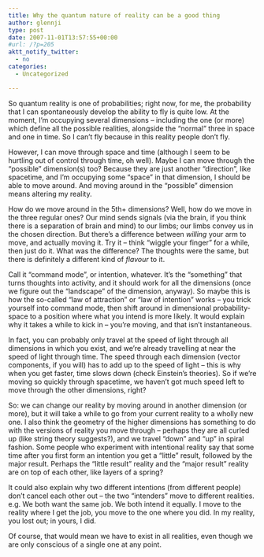 ```yaml
---
title: Why the quantum nature of reality can be a good thing
author: glennji
type: post
date: 2007-11-01T13:57:55+00:00
#url: /?p=205
aktt_notify_twitter:
  - no
categories:
  - Uncategorized

---
```

So quantum reality is one of probabilities; right now, for me, the probability that I can spontaneously develop the ability to fly is quite low. At the moment, I&#8217;m occupying several dimensions &#8211; including the one (or more) which define all the possible realities, alongside the &#8220;normal&#8221; three in space and one in time. So I can&#8217;t fly because in this reality people don&#8217;t fly.
  
However, I can move through space and time (although I seem to be hurtling out of control through time, oh well). Maybe I can move through the &#8220;possible&#8221; dimension(s) too? Because they are just another &#8220;direction&#8221;, like spacetime, and I&#8217;m occupying some &#8220;space&#8221; in that dimension, I should be able to move around. And moving around in the &#8220;possible&#8221; dimension means altering my reality.
  
How do we move around in the 5th+ dimensions? Well, how do we move in the three regular ones? Our mind sends signals (via the brain, if you think there is a separation of brain and mind) to our limbs; our limbs convey us in the chosen direction. But there&#8217;s a difference between <span style="font-style: italic;">willing</span> your arm to move, and actually moving it. Try it &#8211; think &#8220;wiggle your finger&#8221; for a while, then just do it. What was the difference? The thoughts were the same, but there is definitely a different kind of <span style="font-style: italic;">flavour</span> to it.
  
Call it &#8220;command mode&#8221;, or intention, whatever. It&#8217;s the &#8220;something&#8221; that turns thoughts into activity, and it should work for all the dimensions (once we figure out the &#8220;landscape&#8221; of the dimension, anyway). So maybe this is how the so-called &#8220;law of attraction&#8221; or &#8220;law of intention&#8221; works &#8211; you trick yourself into command mode, then shift around in dimensional probability-space to a position where what you intend is more likely. It would explain why it takes a while to kick in &#8211; you&#8217;re moving, and that isn&#8217;t instantaneous.
  
In fact, you can probably only travel at the speed of light through all dimensions in which you exist, and we&#8217;re already travelling at near the speed of light through time. The speed through each dimension (vector components, if you will) has to add up to the speed of light &#8211; this is why when you get faster, time slows down (check Einstein&#8217;s theories). So if we&#8217;re moving so quickly through spacetime, we haven&#8217;t got much speed left to move through the other dimensions, right?
  
So: we can change our reality by moving around in another dimension (or more), but it will take a while to go from your current reality to a wholly new one. I also think the geometry of the higher dimensions has something to do with the versions of reality you move through &#8211; perhaps they are all curled up (like string theory suggests?), and we travel &#8220;down&#8221; and &#8220;up&#8221; in spiral fashion. Some people who experiment with intentional reality say that some time after you first form an intention you get a &#8220;little&#8221; result, followed by the major result. Perhaps the &#8220;little result&#8221; reality and the &#8220;major result&#8221; reality are on top of each other, like layers of a spring?
  
It could also explain why two different intentions (from different people) don&#8217;t cancel each other out &#8211; the two &#8220;intenders&#8221; move to different realities. e.g. We both want the same job. We both intend it equally. I move to the reality where I get the job, you move to the one where you did. In my reality, you lost out; in yours, I did.
  
Of course, that would mean we have to exist in all realities, even though we are only conscious of a single one at any point.
